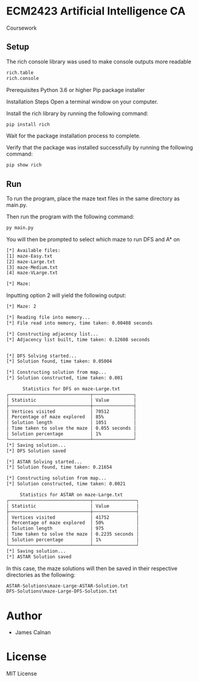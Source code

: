 # ECM2423 Artificial Intelligence CA
 Coursework

## Setup

The rich console library was used to make console outputs more readable
```bash
rich.table
rich.console
```

Prerequisites
Python 3.6 or higher
Pip package installer

Installation Steps
Open a terminal window on your computer.

Install the rich library by running the following command:
```bash
pip install rich
```
Wait for the package installation process to complete.

Verify that the package was installed successfully by running the following command:
```bash
pip show rich
```

## Run

To run the program, place the maze text files in the same directory as main.py.

Then run the program with the following command:

```bash
py main.py
```

You will then be prompted to select which maze to run DFS and A* on

```bash
[*] Available files:
[1] maze-Easy.txt
[2] maze-Large.txt
[3] maze-Medium.txt
[4] maze-VLarge.txt

[*] Maze:
```


Inputting option 2 will yield the following output:

```bash
[*] Maze: 2

[*] Reading file into memory...
[*] File read into memory, time taken: 0.00408 seconds

[*] Constructing adjacency list...
[*] Adjacency list built, time taken: 0.12608 seconds


[*] DFS Solving started...
[*] Solution found, time taken: 0.05004

[*] Constructing solution from map...
[*] Solution constructed, time taken: 0.001

      Statistics for DFS on maze-Large.txt
┌──────────────────────────────┬───────────────┐
│ Statistic                    │ Value         │
├──────────────────────────────┼───────────────┤
│ Vertices visited             │ 70512         │
│ Percentage of maze explored  │ 85%           │
│ Solution length              │ 1051          │
│ Time taken to solve the maze │ 0.055 seconds │
│ Solution percentage          │ 1%            │
└──────────────────────────────┴───────────────┘
[*] Saving solution...
[*] DFS Solution saved

[*] ASTAR Solving started...
[*] Solution found, time taken: 0.21654

[*] Constructing solution from map...
[*] Solution constructed, time taken: 0.0021

     Statistics for ASTAR on maze-Large.txt
┌──────────────────────────────┬────────────────┐
│ Statistic                    │ Value          │
├──────────────────────────────┼────────────────┤
│ Vertices visited             │ 41752          │
│ Percentage of maze explored  │ 50%            │
│ Solution length              │ 975            │
│ Time taken to solve the maze │ 0.2235 seconds │
│ Solution percentage          │ 1%             │
└──────────────────────────────┴────────────────┘
[*] Saving solution...
[*] ASTAR Solution saved
```

In this case, the maze solutions will then be saved in their respective directories as the following:

```bash
ASTAR-Solutions\maze-Large-ASTAR-Solution.txt
DFS-Solutions\maze-Large-DFS-Solution.txt
```

# Author
- James Calnan

# License
MIT License


